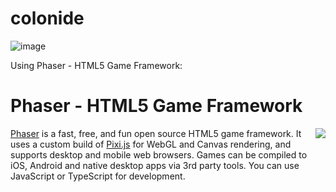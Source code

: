 # colonide
![image](https://user-images.githubusercontent.com/6819634/32415420-ff12c688-c239-11e7-87d8-df470cec001a.png)

Using Phaser - HTML5 Game Framework:

# Phaser - HTML5 Game Framework

<img src="http://phaser.io/images/github/arcade-cab.png" align="right">

[Phaser](http://phaser.io) is a fast, free, and fun open source HTML5 game framework. It uses a custom build of [Pixi.js](https://github.com/GoodBoyDigital/pixi.js/) for WebGL and Canvas rendering, and supports desktop and mobile web browsers. Games can be compiled to iOS, Android and native desktop apps via 3rd party tools. You can use JavaScript or TypeScript for development.